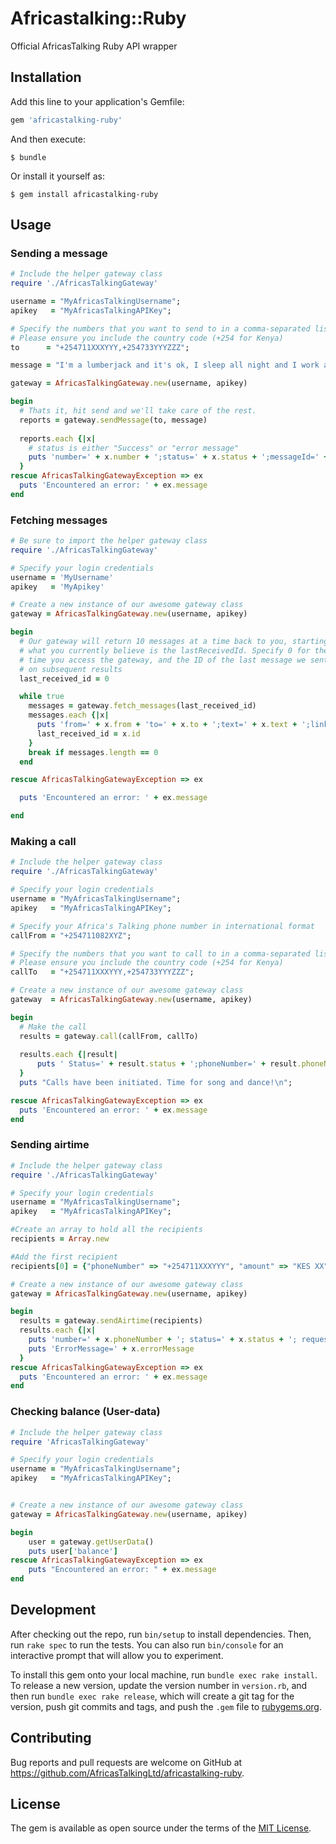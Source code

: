 # Africastalking::Ruby

Official AfricasTalking Ruby API wrapper

## Installation

Add this line to your application's Gemfile:

```ruby
gem 'africastalking-ruby'
```

And then execute:

    $ bundle

Or install it yourself as:

    $ gem install africastalking-ruby

## Usage

### Sending a message

```ruby
# Include the helper gateway class
require './AfricasTalkingGateway'

username = "MyAfricasTalkingUsername";
apikey   = "MyAfricasTalkingAPIKey";

# Specify the numbers that you want to send to in a comma-separated list
# Please ensure you include the country code (+254 for Kenya)
to      = "+254711XXXYYY,+254733YYYZZZ";

message = "I'm a lumberjack and it's ok, I sleep all night and I work all day"

gateway = AfricasTalkingGateway.new(username, apikey)

begin
  # Thats it, hit send and we'll take care of the rest.
  reports = gateway.sendMessage(to, message)
  
  reports.each {|x|
    # status is either "Success" or "error message"
    puts 'number=' + x.number + ';status=' + x.status + ';messageId=' + x.messageId + ';cost=' + x.cost
  }
rescue AfricasTalkingGatewayException => ex
  puts 'Encountered an error: ' + ex.message
end
```


### Fetching messages


```ruby
# Be sure to import the helper gateway class
require './AfricasTalkingGateway'

# Specify your login credentials
username = 'MyUsername'
apikey   = 'MyApikey'

# Create a new instance of our awesome gateway class
gateway = AfricasTalkingGateway.new(username, apikey)

begin
  # Our gateway will return 10 messages at a time back to you, starting with
  # what you currently believe is the lastReceivedId. Specify 0 for the first
  # time you access the gateway, and the ID of the last message we sent you
  # on subsequent results
  last_received_id = 0

  while true
    messages = gateway.fetch_messages(last_received_id)
    messages.each {|x|
      puts 'from=' + x.from + 'to=' + x.to + ';text=' + x.text + ';linkId=' + x.linkId + ';date=' + x.date
      last_received_id = x.id
    }
    break if messages.length == 0
  end

rescue AfricasTalkingGatewayException => ex

  puts 'Encountered an error: ' + ex.message

end
```


### Making a call

```ruby
# Include the helper gateway class
require './AfricasTalkingGateway'

# Specify your login credentials
username = "MyAfricasTalkingUsername";
apikey   = "MyAfricasTalkingAPIKey";

# Specify your Africa's Talking phone number in international format
callFrom = "+254711082XYZ";

# Specify the numbers that you want to call to in a comma-separated list
# Please ensure you include the country code (+254 for Kenya)
callTo   = "+254711XXXYYY,+254733YYYZZZ";

# Create a new instance of our awesome gateway class
gateway  = AfricasTalkingGateway.new(username, apikey)

begin
  # Make the call
  results = gateway.call(callFrom, callTo)
  
  results.each {|result|
      puts ' Status=' + result.status + ';phoneNumber=' + result.phoneNumber
  }
  puts "Calls have been initiated. Time for song and dance!\n";

rescue AfricasTalkingGatewayException => ex
  puts 'Encountered an error: ' + ex.message
end
```

### Sending airtime

```ruby
# Include the helper gateway class
require './AfricasTalkingGateway'

# Specify your login credentials
username = "MyAfricasTalkingUsername";
apikey   = "MyAfricasTalkingAPIKey";

#Create an array to hold all the recipients
recipients = Array.new

#Add the first recipient
recipients[0] = {"phoneNumber" => "+254711XXXYYY", "amount" => "KES XX"}

# Create a new instance of our awesome gateway class
gateway = AfricasTalkingGateway.new(username, apikey)

begin
  results = gateway.sendAirtime(recipients)
  results.each {|x|
    puts 'number=' + x.phoneNumber + '; status=' + x.status + '; requestId=' + x.requestId + '; amount=' + x.amount + "; discount=" + x.discount
    puts 'ErrorMessage=' + x.errorMessage
  }
rescue AfricasTalkingGatewayException => ex
  puts 'Encountered an error: ' + ex.message
end
```

### Checking balance (User-data)

```ruby
# Include the helper gateway class
require 'AfricasTalkingGateway'

# Specify your login credentials
username = "MyAfricasTalkingUsername";
apikey   = "MyAfricasTalkingAPIKey";


# Create a new instance of our awesome gateway class
gateway = AfricasTalkingGateway.new(username, apikey)

begin
    user = gateway.getUserData()
    puts user['balance']
rescue AfricasTalkingGatewayException => ex
    puts "Encountered an error: " + ex.message
end
```


## Development

After checking out the repo, run `bin/setup` to install dependencies. Then, run `rake spec` to run the tests. You can also run `bin/console` for an interactive prompt that will allow you to experiment.

To install this gem onto your local machine, run `bundle exec rake install`. To release a new version, update the version number in `version.rb`, and then run `bundle exec rake release`, which will create a git tag for the version, push git commits and tags, and push the `.gem` file to [rubygems.org](https://rubygems.org).


## Contributing

Bug reports and pull requests are welcome on GitHub at https://github.com/AfricasTalkingLtd/africastalking-ruby.


## License

The gem is available as open source under the terms of the [MIT License](http://opensource.org/licenses/MIT).
